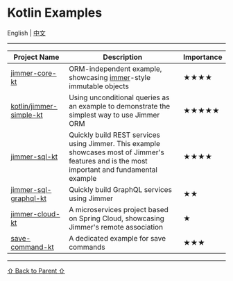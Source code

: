 # Kotlin Examples

English | [中文](./README_zh_CN.md)

---

<table>
    <thead>
        <th>Project Name</th>
        <th>Description</th>
        <th>Importance</th>
    </thead>
    <tbody>
        <tr>
            <td><a href="./jimmer-core-kt">jimmer-core-kt</a></td>
            <td>ORM-independent example, showcasing <a href="https://github.com/immerjs/immer">immer</a>-style immutable objects</td>
            <td>★★★★</td>
        </tr>
        <tr>
            <td><a href="./jimmer-simple-kt">kotlin/jimmer-simple-kt</a></td>
            <td>Using unconditional queries as an example to demonstrate the simplest way to use Jimmer ORM</td>
            <td>★★★★★</td>
        </tr>
        <tr>
            <td><a href="./jimmer-sql-kt">jimmer-sql-kt</a></td>
            <td>Quickly build REST services using Jimmer. This example showcases most of Jimmer's features and is the most important and fundamental example</td>
            <td>★★★★</td>
        </tr>
        <tr>
            <td><a href="./jimmer-sql-graphql-kt">jimmer-sql-graphql-kt</a></td>
            <td>Quickly build GraphQL services using Jimmer</td>
            <td>★★</td>
        </tr>
        <tr>
            <td><a href="./jimmer-cloud-kt">jimmer-cloud-kt</a></td>
            <td>A microservices project based on Spring Cloud, showcasing Jimmer's remote association</td>
            <td>★</td>
        </tr>
        <tr>
            <td><a href="./save-command-kt">save-command-kt</a></td>
            <td>A dedicated example for save commands</td>
            <td>★★★</td>
        </tr>
    </tbody>
</table>

---

[⇧ Back to Parent ⇧](../)
